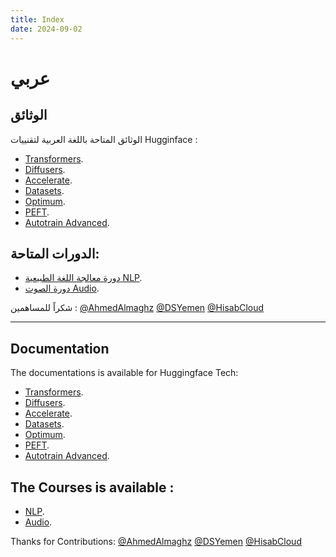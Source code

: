```yaml
---
title: Index
date: 2024-09-02
---
```



# عربي

## الوثائق

الوثائق المتاحة باللغة العربية لتقنييات Hugginface :
- [Transformers](https://github.com/DSYemen/HFDocs/tree/master/pages/Docs/Transformers/ar/index.md).
- [Diffusers](https://github.com/DSYemen/HFDocs/tree/master/pages/Docs/Diffusers/ar/index.md).
- [Accelerate](https://github.com/DSYemen/HFDocs/tree/master/pages/Docs/Accelerate/ar/index.md).
- [Datasets](https://github.com/DSYemen/HFDocs/tree/master/pages/Docs/Dataset/ar/index.mdx).
- [Optimum](https://github.com/DSYemen/HFDocs/tree/master/pages/Docs/Optimum/ar/index.mdx).
- [PEFT](https://github.com/DSYemen/HFDocs/tree/master/pages/Docs/PEFT/ar/index.md).
- [Autotrain Advanced](https://github.com/DSYemen/HFDocs/tree/master/pages/Docs/Autotrain-advanced/ar/index.mdx).

## الدورات المتاحة:
- [دورة معالجة اللغة الطبيعية NLP](https://github.com/DSYemen/HFDocs/tree/master/pages/Courses/NLP/ar/).
- [دورة الصوت Audio](https://github.com/DSYemen/HFDocs/tree/master/pages/Courses/Audio/ar/).

 شكراً للمساهمين : [@AhmedAlmaghz](https://github.com/AhmedAlmaghz) [@DSYemen](https://github.com/DSYemen) [@HisabCloud](https://github.com/HisabCloud)

---------------
## Documentation

The documentations is available for Huggingface Tech:
- [Transformers](https://github.com/DSYemen/HFDocs/tree/master/pages/Docs/Transformers/ar/index.md).
- [Diffusers](https://github.com/DSYemen/HFDocs/tree/master/pages/Docs/Diffusers/ar/index.md).
- [Accelerate](https://github.com/DSYemen/HFDocs/tree/master/pages/Docs/Accelerate/ar/index.md).
- [Datasets](https://github.com/DSYemen/HFDocs/tree/master/pages/Docs/Dataset/ar/index.mdx).
- [Optimum](https://github.com/DSYemen/HFDocs/tree/master/pages/Docs/Optimum/ar/index.mdx).
- [PEFT](https://github.com/DSYemen/HFDocs/tree/master/pages/Docs/PEFT/ar/index.md).
- [Autotrain Advanced](https://github.com/DSYemen/HFDocs/tree/master/pages/Docs/Autotrain-advanced/ar/index.mdx).


## The Courses is available :
- [NLP](https://github.com/DSYemen/HFDocs/tree/master/pages/Courses/NLP/ar/).
- [Audio](https://github.com/DSYemen/HFDocs/tree/master/pages/Courses/Audio/ar/).

Thanks for Contributions: [@AhmedAlmaghz](https://github.com/AhmedAlmaghz) [@DSYemen](https://github.com/DSYemen) [@HisabCloud](https://github.com/HisabCloud)

